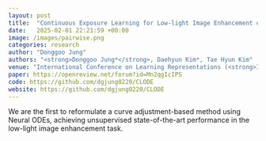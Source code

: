 ```yaml
---
layout: post
title:  "Continuous Exposure Learning for Low-light Image Enhancement using Neural ODEs"
date:   2025-02-01 22:21:59 +00:00
image: /images/pairwise.png
categories: research
author: "Donggoo Jung"
authors: "<strong>Donggoo Jung*</strong>, Daehyun Kim*, Tae Hyun Kim"
venue: "International Conference on Learning Representations (<strong>ICLR</strong>) <b style='color: red;'>Spotlight</b>"
paper: https://openreview.net/forum?id=Mn2qgIcIPS
code: https://github.com/dgjung0220/CLODE
website: https://github.com/dgjung0220/CLODE
---
```

We are the first to reformulate a curve adjustment-based method using Neural ODEs, achieving unsupervised state-of-the-art performance in the low-light image enhancement task.